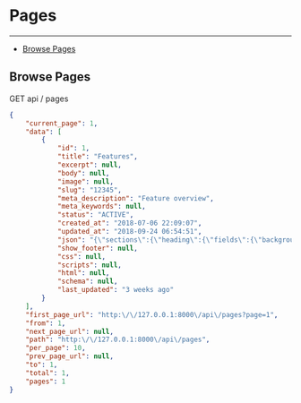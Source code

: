 # Pages

---

- [Browse Pages](#browse-pages)

<a id="browse-pages"></a>
## Browse Pages

<div class="code-header"><span style="opacity:0.95;" class="badge badge-dark">GET</span> <span style="opacity:0.95;" class="badge badge-light">api / pages </span></div>

```json     
{
	"current_page": 1,
	"data": [
		{
			"id": 1,
			"title": "Features",
			"excerpt": null,
			"body": null,
			"image": null,
			"slug": "12345",
			"meta_description": "Feature overview",
			"meta_keywords": null,
			"status": "ACTIVE",
			"created_at": "2018-07-06 22:09:07",
			"updated_at": "2018-09-24 06:54:51",
			"json": "{\"sections\":{\"heading\":{\"fields\":{\"background\":\"https:\\\/\\\/images.unsplash.com\\\/photo-1537557555635-aae17a0318c1?ixlib=rb-0.3.5&ixid=eyJhcHBfaWQiOjEyMDd9&s=8ded36b7f1de346e106c917ca652330c&auto=format&fit=crop&w=1400&q=60\",\"headline\":\"Title\",\"button\":\"Click here!\"}}}}",
			"show_footer": null,
			"css": null,
			"scripts": null,
			"html": null,
			"schema": null,
			"last_updated": "3 weeks ago"
		}
	],
	"first_page_url": "http:\/\/127.0.0.1:8000\/api\/pages?page=1",
	"from": 1,
	"next_page_url": null,
	"path": "http:\/\/127.0.0.1:8000\/api\/pages",
	"per_page": 10,
	"prev_page_url": null,
	"to": 1,
	"total": 1,
	"pages": 1	
}                 
```